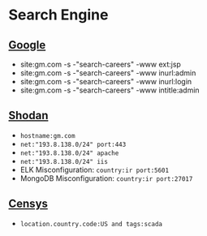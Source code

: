 # Search Engine

## [Google](https://www.google.com/)
- site:gm.com -s -"search-careers" -www ext:jsp
- site:gm.com -s -"search-careers" -www inurl:admin
- site:gm.com -s -"search-careers" -www inurl:login 
- site:gm.com -s -"search-careers" -www intitle:admin

## [Shodan](https://www.shodan.io/)
- ```hostname:gm.com```
- ```net:"193.8.138.0/24" port:443```
- ```net:"193.8.138.0/24" apache```
- ```net:"193.8.138.0/24" iis```
- ELK Misconfiguration: ```country:ir port:5601```
- MongoDB Misconfiguration: ```country:ir port:27017```

## [Censys](https://censys.io/)
- ```location.country.code:US and tags:scada```
